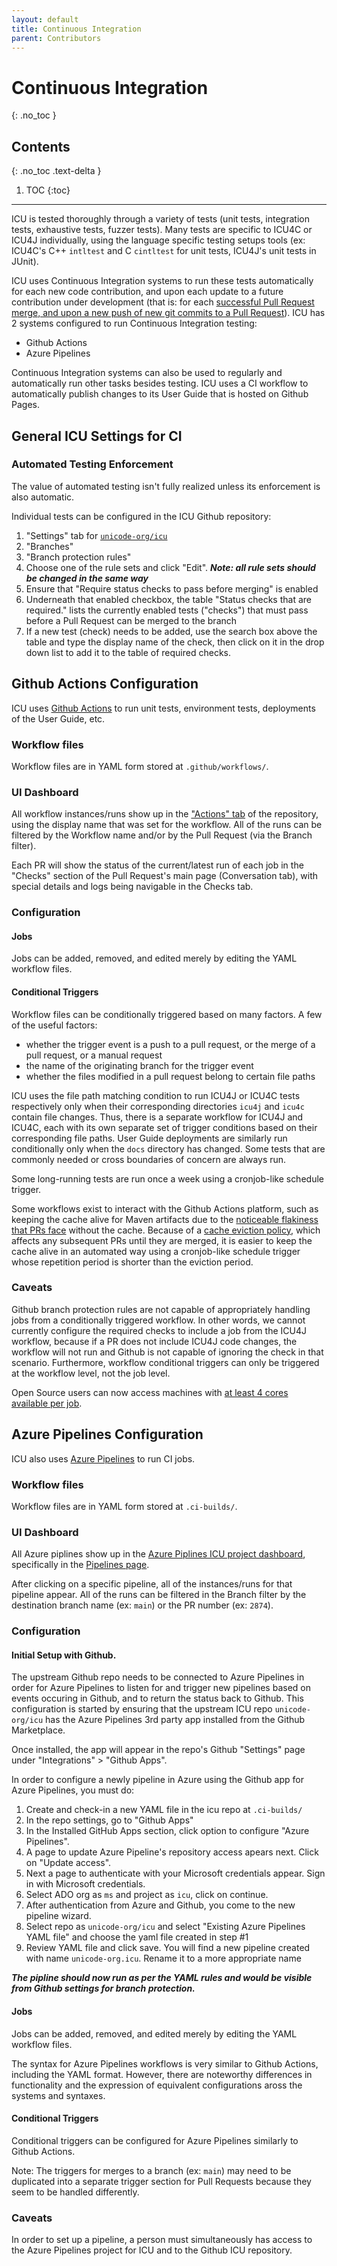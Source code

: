```yaml
---
layout: default
title: Continuous Integration
parent: Contributors
---
```


# Continuous Integration
{: .no_toc }

## Contents
{: .no_toc .text-delta }

1. TOC
{:toc}

---

<!--
© 2024 and later: Unicode, Inc. and others.
License & terms of use: http://www.unicode.org/copyright.html
-->

ICU is tested thoroughly through a variety of tests
(unit tests, integration tests, exhaustive tests, fuzzer tests).
Many tests are specific to ICU4C or ICU4J individually,
using the language specific testing setups tools
(ex: ICU4C's C++ `intltest` and C `cintltest` for unit tests,
ICU4J's unit tests in JUnit).

ICU uses Continuous Integration systems to run these tests automatically for each new code contribution,
and upon each update to a future contribution under development
(that is: for each [successful Pull Request merge, and upon a new push of new git commits to a Pull Request](../gitdev.md)).
ICU has 2 systems configured to run Continuous Integration testing:

* Github Actions
* Azure Pipelines

Continuous Integration systems can also be used to regularly and automatically run other tasks besides testing.
ICU uses a CI workflow to automatically publish changes to its User Guide that is hosted on Github Pages.

## General ICU Settings for CI

### Automated Testing Enforcement

The value of automated testing isn't fully realized unless its enforcement is also automatic.

Individual tests can be configured in the ICU Github repository:

1. "Settings" tab for [`unicode-org/icu`](https://github.com/unicode-org/icu/)
2. "Branches"
3. "Branch protection rules"
4. Choose one of the rule sets and click "Edit".  ***Note: all rule sets should be changed in the same way***
5. Ensure that "Require status checks to pass before merging" is enabled
6. Underneath that enabled checkbox, the table "Status checks that are required." lists the currently enabled tests ("checks") that must pass before a Pull Request can be merged to the branch
7. If a new test (check) needs to be added, use the search box above the table and type the display name of the check, then click on it in the drop down list to add it to the table of required checks.


## Github Actions Configuration

ICU uses [Github Actions](https://github.com/features/actions) to run unit tests, environment tests, deployments of the User Guide, etc.

### Workflow files

Workflow files are in YAML form stored at `.github/workflows/`.

### UI Dashboard

All workflow instances/runs show up in the ["Actions" tab](https://github.com/unicode-org/icu/actions) of the repository,
using the display name that was set for the workflow.
All of the runs can be filtered by the Workflow name and/or by the Pull Request (via the Branch filter).

Each PR will show the status of the current/latest run of each job in the "Checks" section of the Pull Request's main page (Conversation tab), 
with special details and logs being navigable in the Checks tab.

### Configuration

#### Jobs

Jobs can be added, removed, and edited merely by editing the YAML workflow files.

#### Conditional Triggers

Workflow files can be conditionally triggered based on many factors.
A few of the useful factors:

* whether the trigger event is a push to a pull request, or the merge of a pull request, or a manual request
* the name of the originating branch for the trigger event
* whether the files modified in a pull request belong to certain file paths

ICU uses the file path matching condition to run ICU4J or ICU4C tests respectively only when their corresponding directories `icu4j` and `icu4c` contain file changes.
Thus, there is a separate workflow for ICU4J and ICU4C,
each with its own separate set of trigger conditions based on their corresponding file paths.
User Guide deployments are similarly run conditionally only when the `docs` directory has changed.
Some tests that are commonly needed or cross boundaries of concern are always run.

Some long-running tests are run once a week using a cronjob-like schedule trigger.

Some workflows exist to interact with the Github Actions platform,
such as keeping the cache alive for Maven artifacts due to the [noticeable flakiness that PRs face](https://docs.github.com/en/actions/using-workflows/caching-dependencies-to-speed-up-workflows) without the cache.
Because of a [cache eviction policy](https://docs.github.com/en/actions/using-workflows/caching-dependencies-to-speed-up-workflows#usage-limits-and-eviction-policy), which affects any subsequent PRs until they are merged,
it is easier to keep the cache alive in an automated way using a cronjob-like schedule trigger whose repetition period is shorter than the eviction period.

### Caveats

Github branch protection rules are not capable of appropriately handling jobs from a conditionally triggered workflow.
In other words, we cannot currently configure the required checks to include a job from the ICU4J workflow,
because if a PR does not include ICU4J code changes,
the workflow will not run and Github is not capable of ignoring the check in that scenario. Furthermore, workflow conditional triggers can only be triggered at the workflow level, not the job level.

Open Source users can now access machines with [at least 4 cores available per job](https://github.blog/2024-01-17-github-hosted-runners-double-the-power-for-open-source/).

## Azure Pipelines Configuration

ICU also uses [Azure Pipelines](https://azure.microsoft.com/en-us/products/devops/pipelines) to run CI jobs.

### Workflow files

Workflow files are in YAML form stored at `.ci-builds/`.

### UI Dashboard

All Azure piplines show up in the 
[Azure Piplines ICU project dashboard](https://dev.azure.com/ms/icu/),
specifically in the 
[Pipelines page](https://dev.azure.com/ms/icu/_build).

After clicking on a specific pipeline,
all of the instances/runs for that pipeline appear.
All of the runs can be filtered in the Branch filter by the destination branch name (ex: `main`) or the PR number (ex: `2874`).

### Configuration

#### Initial Setup with Github.

The upstream Github repo needs to be connected to Azure Pipelines in order for Azure Pipelines to listen for and trigger new pipelines based on events occuring in Github,
and to return the status back to Github.
This configuration is started by ensuring that the upstream ICU repo `unicode-org/icu` has the Azure Pipelines 3rd party app installed from the Github Marketplace.

Once installed, the app will appear in the repo's Github "Settings" page under "Integrations" > "Github Apps".

In order to configure a newly pipeline in Azure using the Github app for Azure Pipelines, you must do:

1. Create and check-in a new YAML file in the icu repo at `.ci-builds/`
2. In the repo settings, go to "Github Apps"
3. In the Installed GitHub Apps section, click option to configure "Azure Pipelines".
4. A page to update Azure Pipeline's repository access apears next. Click on "Update access".
5. Next a page to authenticate with your Microsoft credentials appear. Sign in with Microsoft credentials.
6. Select ADO org as `ms` and project as `icu`, click on continue.
7. After authentication from Azure and Github, you come to the new pipeline wizard.
8. Select repo as `unicode-org/icu` and select "Existing Azure Pipelines YAML file" and choose the yaml file created in step #1
9. Review YAML file and click save. You will find a new pipeline created with name `unicode-org.icu`. Rename it to a more appropriate name

***The pipline should now run as per the YAML rules and would be visible from Github settings for branch protection.***


#### Jobs

Jobs can be added, removed, and edited merely by editing the YAML workflow files.

The syntax for Azure Pipelines workflows is very similar to Github Actions, including the YAML format.
However, there are noteworthy differences in functionality and the expression of equivalent configurations aross the systems and syntaxes.

#### Conditional Triggers

Conditional triggers can be configured for Azure Pipelines similarly to Github Actions.

Note: The triggers for merges to a branch (ex: `main`) may need to be duplicated into a separate trigger section for Pull Requests because they seem to be handled differently.

### Caveats

In order to set up a pipeline, a person must simultaneously has access to the Azure Pipelines project for ICU and to the Github ICU repository.